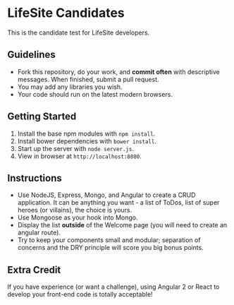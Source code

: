# LifeSite Candidates
This is the candidate test for LifeSite developers.


## Guidelines
* Fork this repository, do your work, and **commit often** with descriptive messages. When finished, submit a pull request.
* You may add any libraries you wish.
* Your code should run on the latest modern browsers.

## Getting Started
1. Install the base npm modules with `npm install`.
2. Install bower dependencies with `bower install`.
3. Start up the server with `node server.js`.
4. View in browser at `http://localhost:8080`.

## Instructions
* Use NodeJS, Express, Mongo, and Angular to create a CRUD application. It can be anything you want - a list of ToDos, 
list of super heroes (or villains), the choice is yours.
* Use Mongoose as your hook into Mongo.
* Display the list **outside** of the Welcome page (you will need to create an angular route).
* Try to keep your components small and modular; separation of concerns and the DRY principle will score you big bonus
 points.
 
## Extra Credit
If you have experience (or want a challenge), using Angular 2 or React to develop your front-end code is totally 
acceptable!
